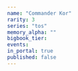 ```yaml
---
name: "Commander Kor"
rarity: 3
series: "tos"
memory_alpha: ""
bigbook_tier:
events:
in_portal: true
published: false
---
```

